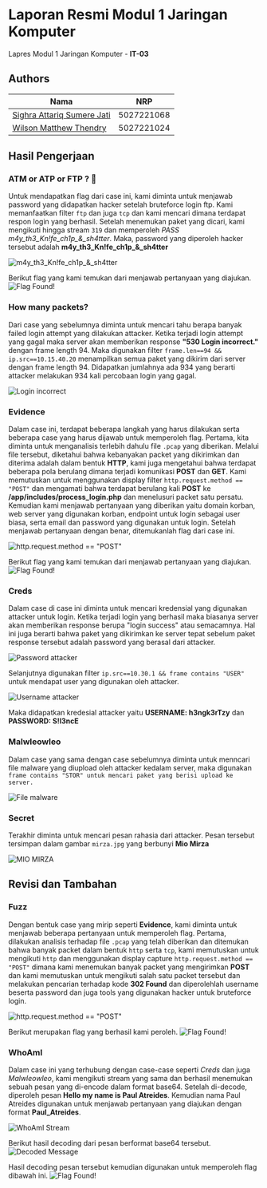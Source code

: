 # Laporan Resmi Modul 1 Jaringan Komputer

Lapres Modul 1 Jaringan Komputer - **IT-03**

## Authors

| Nama                                                | NRP        |
| --------------------------------------------------- | ---------- |
| [Sighra Attariq Sumere Jati](https://www.github.com/sgraa) | 5027221068 |
| [Wilson Matthew Thendry](https://www.github.com/waifuwetdream) | 5027221024 |

## Hasil Pengerjaan

### ATM or ATP or FTP ? 🤔
Untuk mendapatkan flag dari case ini, kami diminta untuk menjawab password yang didapatkan hacker setelah bruteforce login ftp. Kami memanfaatkan filter `ftp` dan juga `tcp` dan kami mencari dimana terdapat respon login yang berhasil. Setelah menemukan paket yang dicari, kami mengikuti hingga stream `319` dan memperoleh *PASS m4y_th3_Kn!fe_ch1p_&_sh4tter*. Maka, password yang diperoleh hacker tersebut adalah **m4y_th3_Kn!fe_ch1p_&_sh4tter**

![m4y_th3_Kn!fe_ch1p_&_sh4tter](images/ftp_proof.png)

Berikut flag yang kami temukan dari menjawab pertanyaan yang diajukan.
![Flag Found!](images/ftp_proof2.png)

### How many packets?
Dari case yang sebelumnya diminta untuk mencari tahu berapa banyak failed login attempt yang dilakukan attacker. Ketika terjadi login attempt yang gagal maka server akan memberikan response **"530 Login incorrect."** dengan frame length 94. Maka digunakan filter `frame.len==94 && ip.src==10.15.40.20` menampilkan semua paket yang dikirim dari server dengan frame length 94. Didapatkan jumlahnya ada 934 yang berarti attacker melakukan 934 kali percobaan login yang gagal.

![Login incorrect](images/ftp_proof3.png)

### Evidence
Dalam case ini, terdapat beberapa langkah yang harus dilakukan serta beberapa case yang harus dijawab untuk memperoleh flag. Pertama, kita diminta untuk menganalisis terlebih dahulu file `.pcap` yang diberikan. Melalui file tersebut, diketahui bahwa kebanyakan packet yang dikirimkan dan diterima adalah dalam bentuk **HTTP**, kami juga mengetahui bahwa terdapat beberapa pola berulang dimana terjadi komunikasi **POST** dan **GET**. Kami memutuskan untuk menggunakan display filter `http.request.method == "POST"` dan mengamati bahwa terdapat berulang kali **POST** ke **/app/includes/process_login.php** dan menelusuri packet satu persatu. Kemudian kami menjawab pertanyaan yang diberikan yaitu domain korban, web server yang digunakan korban, endpoint untuk login sebagai user biasa, serta email dan password yang digunakan untuk login. Setelah menjawab pertanyaan dengan benar, ditemukanlah flag dari case ini.

![http.request.method == "POST"](images/evidence_proof2.png)

Berikut flag yang kami temukan dari menjawab pertanyaan yang diajukan.
![Flag Found!](images/evidence_proof.png)

### Creds
Dalam case di case ini diminta untuk mencari kredensial yang digunakan attacker untuk login. Ketika terjadi login yang berhasil maka biasanya server akan memberikan response berupa "login success" atau semacamnya. Hal ini juga berarti bahwa paket yang dikirimkan ke server tepat sebelum paket response tersebut adalah password yang berasal dari attacker.

![Password attacker](images/mio_proof.png)

Selanjutnya digunakan filter `ip.src==10.30.1 && frame contains "USER"` untuk mendapat user yang digunakan oleh attacker.

![Username attacker](images/mio_proof2.png)

Maka didapatkan kredesial attacker yaitu **USERNAME: h3ngk3rTzy** dan **PASSWORD: S!l3ncE**

### Malwleowleo
Dalam case yang sama dengan case sebelumnya diminta untuk menncari file malware yang diupload oleh attacker kedalam server, maka digunakan `frame contains "STOR" untuk mencari paket yang berisi upload ke server.`

![File malware](images/mio_proof3.png)

### Secret
Terakhir diminta untuk mencari pesan rahasia dari attacker. Pesan tersebut tersimpan dalam gambar `mirza.jpg` yang berbunyi **Mio Mirza**

![MIO MIRZA](images/mirza.jpg)

## Revisi dan Tambahan

### Fuzz
Dengan bentuk case yang mirip seperti **Evidence**, kami diminta untuk menjawab beberapa pertanyaan untuk memperoleh flag. Pertama, dilakukan analisis terhadap file `.pcap` yang telah diberikan dan ditemukan bahwa banyak packet dalam bentuk `http` serta `tcp`, kami memutuskan untuk mengikuti `http` dan menggunakan display capture `http.request.method == "POST"` dimana kami menemukan banyak packet yang mengirimkan **POST** dan kami memutuskan untuk mengikuti salah satu packet tersebut dan melakukan pencarian terhadap kode **302 Found** dan diperolehlah username beserta password dan juga tools yang digunakan hacker untuk bruteforce login.

![http.request.method == "POST"](images/fuzz_proof.png)

Berikut merupakan flag yang berhasil kami peroleh.
![Flag Found!](images/fuzz_proof2.png)

### WhoAmI
Dalam case ini yang terhubung dengan case-case seperti *Creds* dan juga *Malwleowleo*, kami mengikuti stream yang sama dan berhasil menemukan sebuah pesan yang di-encode dalam format base64. Setelah di-decode, diperoleh pesan **Hello my name is Paul Atreides**. Kemudian nama Paul Atreides digunakan untuk menjawab pertanyaan yang diajukan dengan format **Paul_Atreides**.

![WhoAmI Stream](images/whoami_proof.png)

Berikut hasil decoding dari pesan berformat base64 tersebut.
![Decoded Message](images/whoami_proof2.png)

Hasil decoding pesan tersebut kemudian digunakan untuk memperoleh flag dibawah ini.
![Flag Found!](images/whoami_proof3.png)